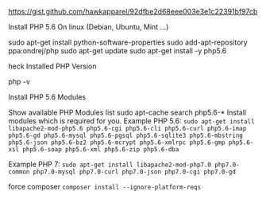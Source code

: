 https://gist.github.com/hawkapparel/92dfbe2d68eee003e3e1c22391bf97cb

Install PHP 5.6 On linux (Debian, Ubuntu, Mint ...)

sudo apt-get install python-software-properties
sudo add-apt-repository ppa:ondrej/php
sudo apt-get update
sudo apt-get install -y php5.6

heck Installed PHP Version

php -v

 
Install PHP 5.6 Modules

Show available PHP Modules list
sudo apt-cache search php5.6-* 
Install modules which is required for you.
Example PHP 5.6:
```sudo apt-get install libapache2-mod-php5.6 php5.6-cgi php5.6-cli php5.6-curl php5.6-imap php5.6-gd php5.6-mysql php5.6-pgsql php5.6-sqlite3 php5.6-mbstring php5.6-json php5.6-bz2 php5.6-mcrypt php5.6-xmlrpc php5.6-gmp php5.6-xsl php5.6-soap php5.6-xml php5.6-zip php5.6-dba```

Example PHP 7:
```sudo apt-get install libapache2-mod-php7.0 php7.0-common php7.0-mysql php7.0-curl php7.0-json php7.0-cgi php7.0-gd```


force composer 
```composer install --ignore-platform-reqs```